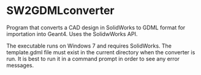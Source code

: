 # SW2GDMLconverter
Program that converts a CAD design in SolidWorks to GDML format for importation into Geant4. Uses the SolidwWorks API.

The executable runs on Windows 7 and requires SolidWorks. The template.gdml file must exist in the current directory when the
converter is run. It is best to run it in a command prompt in order to see any error messages.
